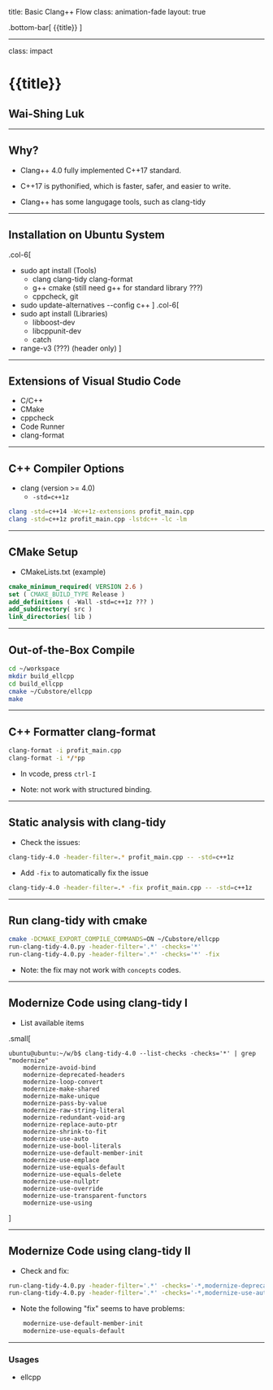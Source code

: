 title: Basic Clang++ Flow
class: animation-fade
layout: true

<!-- This slide will serve as the base layout for all your slides -->
.bottom-bar[
  {{title}}
]

---

class: impact

# {{title}}
## Wai-Shing Luk

---

## Why?

- Clang++ 4.0 fully implemented C++17 standard.

- C++17 is pythonified, which is faster, safer, and easier to write.

- Clang++ has some langugage tools, such as clang-tidy

---

## Installation on Ubuntu System

.col-6[
- sudo apt install (Tools)
    - clang clang-tidy clang-format
    - g++ cmake (still need g++ for standard library ???)
    - cppcheck, git
- sudo update-alternatives --config c++
]
.col-6[
- sudo apt install (Libraries)
    - libboost-dev
    - libcppunit-dev
    - catch
- range-v3 (???) (header only)
]

---

## Extensions of Visual Studio Code

- C/C++
- CMake
- cppcheck
- Code Runner
- clang-format

---

## C++ Compiler Options

- clang (version >= 4.0)
  - `-std=c++1z`

```bash
clang -std=c++14 -Wc++1z-extensions profit_main.cpp
clang -std=c++1z profit_main.cpp -lstdc++ -lc -lm
```

---

## CMake Setup

- CMakeLists.txt (example)

```cmake
cmake_minimum_required( VERSION 2.6 )
set ( CMAKE_BUILD_TYPE Release )
add_definitions ( -Wall -std=c++1z ??? )
add_subdirectory( src )
link_directories( lib )
```

---

## Out-of-the-Box Compile

```bash
cd ~/workspace
mkdir build_ellcpp
cd build_ellcpp
cmake ~/Cubstore/ellcpp
make
```

---

## C++ Formatter clang-format

```bash
clang-format -i profit_main.cpp
clang-format -i */*pp
```

- In vcode, press `ctrl-I`

- Note: not work with structured binding.

---

## Static analysis with clang-tidy

- Check the issues:

```bash
clang-tidy-4.0 -header-filter=.* profit_main.cpp -- -std=c++1z
```

- Add `-fix` to automatically fix the issue

```bash
clang-tidy-4.0 -header-filter=.* -fix profit_main.cpp -- -std=c++1z
```

---

## Run clang-tidy with cmake

```bash
cmake -DCMAKE_EXPORT_COMPILE_COMMANDS=ON ~/Cubstore/ellcpp
run-clang-tidy-4.0.py -header-filter='.*' -checks='*'
run-clang-tidy-4.0.py -header-filter='.*' -checks='*' -fix
```

- Note: the fix may not work with `concepts` codes.

---

## Modernize Code using clang-tidy I

- List available items

.small[
```terminal
ubuntu@ubuntu:~/w/b$ clang-tidy-4.0 --list-checks -checks='*' | grep "modernize"
    modernize-avoid-bind
    modernize-deprecated-headers
    modernize-loop-convert
    modernize-make-shared
    modernize-make-unique
    modernize-pass-by-value
    modernize-raw-string-literal
    modernize-redundant-void-arg
    modernize-replace-auto-ptr
    modernize-shrink-to-fit
    modernize-use-auto
    modernize-use-bool-literals
    modernize-use-default-member-init
    modernize-use-emplace
    modernize-use-equals-default
    modernize-use-equals-delete
    modernize-use-nullptr
    modernize-use-override
    modernize-use-transparent-functors
    modernize-use-using
```
]

---

## Modernize Code using clang-tidy II

- Check and fix:

```bash
run-clang-tidy-4.0.py -header-filter='.*' -checks='-*,modernize-deprecated-headers'
run-clang-tidy-4.0.py -header-filter='.*' -checks='-*,modernize-use-auto' -fix
```

- Note the following "fix" seems to have problems:

```bash
    modernize-use-default-member-init
    modernize-use-equals-default
```

---

### Usages

- ellcpp